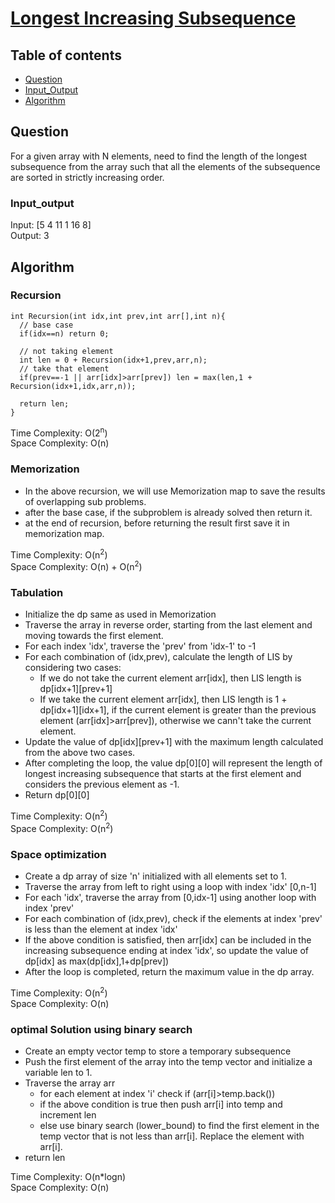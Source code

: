 # [Longest Increasing Subsequence](https://www.codingninjas.com/studio/problems/longest-increasing-subsequence_8230689?challengeSlug=striver-sde-challenge&leftPanelTab=0)

## Table of contents

- [Question](#question)
- [Input_Output](#input_output)
- [Algorithm](#algorithm)

## Question
For a given array with N elements, need to find the length of the longest subsequence from the array such that all the elements of the subsequence are sorted in strictly increasing order.

### Input_output
Input: [5 4 11 1 16 8] </br>
Output: 3

## Algorithm

### Recursion
```
int Recursion(int idx,int prev,int arr[],int n){
  // base case
  if(idx==n) return 0;

  // not taking element
  int len = 0 + Recursion(idx+1,prev,arr,n);
  // take that element
  if(prev==-1 || arr[idx]>arr[prev]) len = max(len,1 + Recursion(idx+1,idx,arr,n));

  return len;
}
```
Time Complexity: O(2<sup>n</sup>) </br>
Space Complexity: O(n)

### Memorization
- In the above recursion, we will use Memorization map to save the results of overlapping sub problems.
- after the base case, if the subproblem is already solved then return it.
- at the end of recursion, before returning the result first save it in memorization map.

Time Complexity: O(n<sup>2</sup>) </br>
Space Complexity: O(n) + O(n<sup>2</sup>)

### Tabulation
- Initialize the dp same as used in Memorization
- Traverse the array in reverse order, starting from the last element and moving towards the first element.
- For each index 'idx', traverse the 'prev' from 'idx-1' to -1
- For each combination of (idx,prev), calculate the length of LIS by considering two cases:
    - If we do not take the current element arr[idx], then LIS length is dp[idx+1][prev+1]
    - If we take the current element arr[idx], then LIS length is 1 + dp[idx+1][idx+1], if the current element is greater than the previous element (arr[idx]>arr[prev]), otherwise we cann't take the current element.
- Update the value of dp[idx][prev+1] with the maximum length calculated from the above two cases.
- After completing the loop, the value dp[0][0] will represent the length of longest increasing subsequence that starts at the first element and considers the previous element as -1.
- Return dp[0][0]

Time Complexity: O(n<sup>2</sup>) </br>
Space Complexity: O(n<sup>2</sup>)

### Space optimization
- Create a dp array of size 'n' initialized with all elements set to 1. 
- Traverse the array from left to right using a loop with index 'idx' [0,n-1]
- For each 'idx', traverse the array from [0,idx-1] using another loop with index 'prev'
- For each combination of (idx,prev), check if the elements at index 'prev' is less than the element at index 'idx' 
- If the above condition is satisfied, then arr[idx] can be included in the increasing subsequence ending at index 'idx', so update the value of dp[idx] as max(dp[idx],1+dp[prev])
- After the loop is completed, return the maximum value in the dp array.

Time Complexity: O(n<sup>2</sup>) </br>
Space Complexity: O(n)

### optimal Solution using binary search
- Create an empty vector temp to store a temporary subsequence
- Push the first element of the array into the temp vector and initialize a variable len to 1.
- Traverse the array arr
    - for each element at index 'i' check if (arr[i]>temp.back())
    - if the above condition is true then push arr[i] into temp and increment len
    - else use binary search (lower_bound) to find the first element in the temp vector that is not less than arr[i]. Replace the element with arr[i].
- return len

Time Complexity: O(n*logn) </br>
Space Complexity: O(n)
